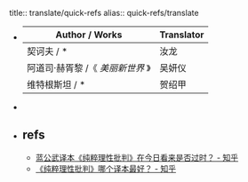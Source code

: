 title:: translate/quick-refs
alias:: quick-refs/translate
- | Author / Works                  | Translator |
  | ------------------------------- | ---------- |
  | 契诃夫 / \*                      | 汝龙       |
  | 阿道司·赫胥黎 /《 _美丽新世界_ 》 | 吴妍仪     |
  | 维特根斯坦 / \*                  | 贺绍甲     |
-
- ## refs
  - [蓝公武译本《纯粹理性批判》在今日看来是否过时？ - 知乎](https://www.zhihu.com/question/58808946/answer/171793852)
  - [《纯粹理性批判》哪个译本最好？ - 知乎](https://www.zhihu.com/question/33542320/answer/137574447)